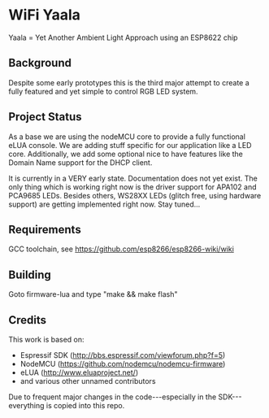 WiFi Yaala
==========
Yaala = Yet Another Ambient Light Approach using an ESP8622 chip

Background
----------
Despite some early prototypes this is the third major attempt to create a fully featured and yet simple to control RGB LED system.  

Project Status
--------------
As a base we are using the nodeMCU core to provide a fully functional eLUA console. We are adding stuff specific for our application like a LED core.
Additionally, we add some optional nice to have features like the Domain Name support for the DHCP client.

It is currently in a VERY early state. Documentation does not yet exist. The only thing which is working right now is the driver support for APA102 and PCA9685 LEDs. Besides others, WS28XX LEDs (glitch free, using hardware support) are getting implemented right now.
Stay tuned...

Requirements
-------------
GCC toolchain, see https://github.com/esp8266/esp8266-wiki/wiki

Building
--------
Goto firmware-lua and type "make && make flash"

Credits
----------
This work is based  on:

- Espressif SDK (http://bbs.espressif.com/viewforum.php?f=5)
- NodeMCU (https://github.com/nodemcu/nodemcu-firmware)
- eLUA (http://www.eluaproject.net/)
- and various other unnamed contributors

Due to frequent major changes in the code---especially in the SDK---everything is copied into this repo.
